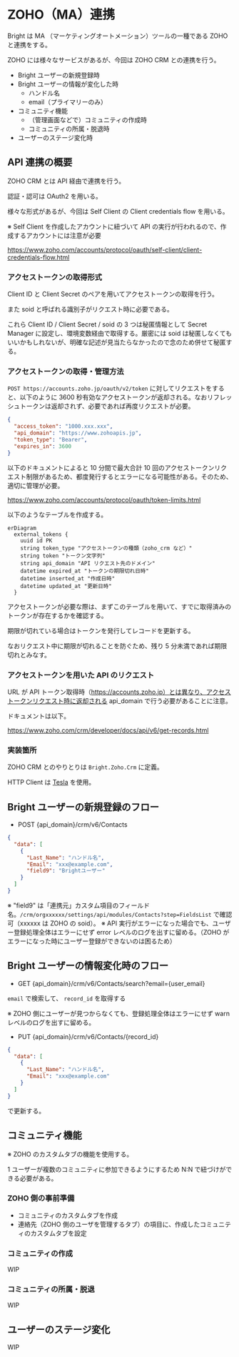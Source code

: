 # ZOHO（MA）連携

Bright は MA （マーケティングオートメーション）ツールの一種である ZOHO と連携をする。

ZOHO には様々なサービスがあるが、今回は ZOHO CRM との連携を行う。

- Bright ユーザーの新規登録時
- Bright ユーザーの情報が変化した時
  - ハンドル名
  - email（プライマリーのみ）
- コミュニティ機能
  - （管理画面などで）コミュニティの作成時
  - コミュニティの所属・脱退時
- ユーザーのステージ変化時

## API 連携の概要

ZOHO CRM とは API 経由で連携を行う。

認証・認可は OAuth2 を用いる。

様々な形式があるが、今回は Self Client の Client credentials flow を用いる。

※ Self Client を作成したアカウントに紐づいて API の実行が行われるので、作成するアカウントには注意が必要

https://www.zoho.com/accounts/protocol/oauth/self-client/client-credentials-flow.html

### アクセストークンの取得形式

Client ID と Client Secret のペアを用いてアクセストークンの取得を行う。

また soid と呼ばれる識別子がリクエスト時に必要である。

これら Client ID / Client Secret / soid の 3 つは秘匿情報として Secret Manager に設定し、環境変数経由で取得する。厳密には soid は秘匿しなくてもいいかもしれないが、明確な記述が見当たらなかったので念のため併せて秘匿する。

### アクセストークンの取得・管理方法

`POST https://accounts.zoho.jp/oauth/v2/token` に対してリクエストをすると、以下のように 3600 秒有効なアクセストークンが返却される。なおリフレッシュトークンは返却されず、必要であれば再度リクエストが必要。

```json
{
  "access_token": "1000.xxx.xxx",
  "api_domain": "https://www.zohoapis.jp",
  "token_type": "Bearer",
  "expires_in": 3600
}
```

以下のドキュメントによると 10 分間で最大合計 10 回のアクセストークンリクエスト制限があるため、都度発行するとエラーになる可能性がある。そのため、適切に管理が必要。

https://www.zoho.com/accounts/protocol/oauth/token-limits.html

以下のようなテーブルを作成する。

```mermaid
erDiagram
  external_tokens {
    uuid id PK
    string token_type "アクセストークンの種類（zoho_crm など）"
    string token "トークン文字列"
    string api_domain "API リクエスト先のドメイン"
    datetime expired_at "トークンの期限切れ日時"
    datetime inserted_at "作成日時"
    datetime updated_at "更新日時"
  }
```

アクセストークンが必要な際は、まずこのテーブルを用いて、すでに取得済みのトークンが存在するかを確認する。

期限が切れている場合はトークンを発行してレコードを更新する。

なおリクエスト中に期限が切れることを防ぐため、残り 5 分未満であれば期限切れとみなす。

### アクセストークンを用いた API のリクエスト

URL が API トークン取得時（https://accounts.zoho.jp）とは異なり、アクセストークンリクエスト時に返却される api_domain で行う必要があることに注意。

ドキュメントは以下。

https://www.zoho.com/crm/developer/docs/api/v6/get-records.html

### 実装箇所

ZOHO CRM とのやりとりは `Bright.Zoho.Crm` に定義。

HTTP Client は [Tesla](https://github.com/elixir-tesla/tesla/) を使用。

## Bright ユーザーの新規登録のフロー

- POST {api_domain}/crm/v6/Contacts

```json
{
  "data": [
    {
      "Last_Name": "ハンドル名",
      "Email": "xxx@example.com",
      "field9": "Brightユーザー"
    }
  ]
}
```

※ "field9" は「連携元」カスタム項目のフィールド名。`/crm/orgxxxxxx/settings/api/modules/Contacts?step=FieldsList` で確認可（xxxxxx は ZOHO の soid）。
※ API 実行がエラーになった場合でも、ユーザー登録処理全体はエラーにせず error レベルのログを出すに留める。（ZOHO がエラーになった時にユーザー登録ができないのは困るため）

## Bright ユーザーの情報変化時のフロー

- GET {api_domain}/crm/v6/Contacts/search?email={user_email}

`email` で検索して、 `record_id` を取得する

※ ZOHO 側にユーザーが見つからなくても、登録処理全体はエラーにせず warn レベルのログを出すに留める。

- PUT {api_domain}/crm/v6/Contacts/{record_id}

```json
{
  "data": [
    {
      "Last_Name": "ハンドル名",
      "Email": "xxx@example.com"
    }
  ]
}
```

で更新する。

## コミュニティ機能

※ ZOHO のカスタムタブの機能を使用する。

1 ユーザーが複数のコミュニティに参加できるようにするため N:N で紐づけができる必要がある。

### ZOHO 側の事前準備

- コミュニティのカスタムタブを作成
- 連絡先（ZOHO 側のユーザを管理するタブ）の項目に、作成したコミュニティのカスタムタブを設定

### コミュニティの作成

WIP

### コミュニティの所属・脱退

WIP

## ユーザーのステージ変化

WIP
